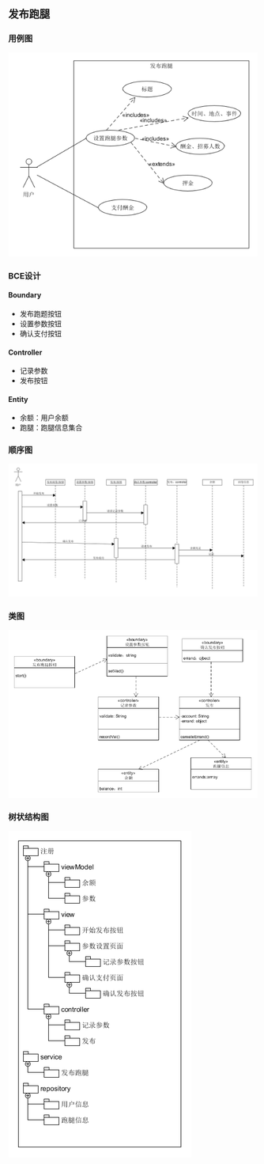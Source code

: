 ## 发布跑腿

### 用例图

![](./../pic/createFavor.png)

### BCE设计

#### Boundary

- 发布跑题按钮
- 设置参数按钮
- 确认支付按钮

#### Controller

- 记录参数
- 发布按钮

#### Entity

- 余额：用户余额
- 跑腿：跑腿信息集合

### 顺序图

![](./../pic/bce/createFavorSD.png)

### 类图

![](./../pic/bce/createFavorC.png)

### 树状结构图

![](./../pic/bce/createFavorB.png)


